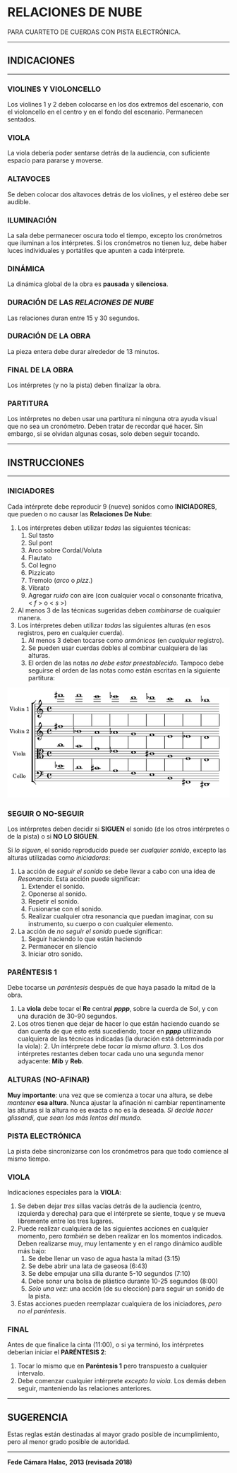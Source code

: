 RELACIONES DE NUBE
==================

PARA CUARTETO DE CUERDAS CON PISTA ELECTRÓNICA.

---

## INDICACIONES

---

### VIOLINES Y VIOLONCELLO

Los violines 1 y 2 deben colocarse en los dos extremos del escenario, con el violoncello en el centro y en el fondo del escenario. Permanecen sentados.

### VIOLA

La viola debería poder sentarse detrás de la audiencia, con suficiente espacio para pararse y moverse.

### ALTAVOCES

Se deben colocar dos altavoces detrás de los violines, y el estéreo debe ser audible.

### ILUMINACIÓN

La sala debe permanecer oscura todo el tiempo, excepto los cronómetros que iluminan a los intérpretes. Si los cronómetros no tienen luz, debe haber luces individuales y portátiles que apunten a cada intérprete.

### DINÁMICA

La dinámica global de la obra es **pausada** y **silenciosa**.

### DURACIÓN DE LAS ***RELACIONES DE NUBE***

Las relaciones duran entre 15 y 30 segundos.

### DURACIÓN DE LA OBRA

La pieza entera debe durar alrededor de 13 minutos.

### FINAL DE LA OBRA

Los intérpretes (y no la pista) deben finalizar la obra.

### PARTITURA
Los intérpretes no deben usar una partitura ni ninguna otra ayuda visual que no sea un cronómetro. Deben tratar de recordar qué hacer. Sin embargo, si se olvidan algunas cosas, solo deben seguir tocando.

---

## INSTRUCCIONES

---

### INICIADORES

Cada intérprete debe reproducir 9 (nueve) sonidos como **INICIADORES**, que pueden o no causar las **Relaciones De Nube**:

1.  Los intérpretes deben utilizar *todas* las siguientes técnicas:
    1.  Sul tasto
    2.  Sul pont
    3.  Arco sobre Cordal/Voluta
    4.  Flautato
    5.  Col legno
    6.  Pizzicato
    7.  Tremolo (*arco* o *pizz*.)
    8.  Vibrato
    9.  Agregar *ruido* con aire (con cualquier vocal o consonante fricativa, <&nbsp;*f*&nbsp;> o <&nbsp;*s*&nbsp;>)
2.  Al menos 3 de las técnicas sugeridas deben *combinarse* de cualquier manera.
3.  Los intérpretes deben utilizar *todas* las siguientes alturas (en esos registros, pero en cualquier cuerda).
    1.  Al menos 3 deben tocarse como *armónicos* (en *cualquier* registro).
    2.  Se pueden usar cuerdas dobles al combinar cualquiera de las alturas.
    3.  El orden de las notas *no debe estar preestablecido.* Tampoco debe seguirse el orden de las notas como están escritas en la siguiente partitura:

![](example.png)

### SEGUIR O NO-SEGUIR

Los intérpretes deben decidir si **SIGUEN** el sonido (de los otros intérpretes o de la pista) o si **NO LO SIGUEN**.

Si *lo siguen*, el sonido reproducido puede ser *cualquier sonido*, excepto las alturas utilizadas como *iniciadoras*:

1.  La acción de *seguir el sonido* se debe llevar a cabo con una idea de *Resonancia*. Esta acción puede significar:
    1.  Extender el sonido.
    2.  Oponerse al sonido.
    3.  Repetir el sonido.
    4.  Fusionarse con el sonido.
    5.  Realizar cualquier otra resonancia que puedan imaginar, con su instrumento, su cuerpo o con cualquier elemento.
2.  La acción de *no seguir el sonido* puede significar:
    1.  Seguir haciendo lo que están haciendo
    2.  Permanecer en silencio
    3.  Iniciar otro sonido.

### PARÉNTESIS 1

Debe tocarse un *paréntesis* después de que haya pasado la mitad de la obra.

1.  La **viola** debe tocar el **Re** central ***pppp***, sobre la cuerda de Sol, y con una duración de 30-90 segundos.
2.  Los otros tienen que dejar de hacer lo que están haciendo cuando se dan cuenta de que esto está sucediendo, tocar en ***pppp*** utilizando cualquiera de las técnicas indicadas (la duración está determinada por la viola):
    2.  Un intérprete debe *tocar la misma altura*.
    3.  Los dos intérpretes restantes deben tocar cada uno una segunda menor adyacente: **Mib** y **Reb**.

### ALTURAS (NO-AFINAR)

**Muy importante**: una vez que se comienza a tocar una altura, se debe *mantener* **esa altura**. Nunca ajustar la afinación ni cambiar repentinamente las alturas si la altura no es exacta o no es la deseada. *Si decide hacer glissandi, que sean los más lentos del mundo.*

### PISTA ELECTRÓNICA

La pista debe sincronizarse con los cronómetros para que todo comience al mismo tiempo.

### VIOLA

Indicaciones especiales para la **VIOLA**:

1.  Se deben dejar *tres* sillas vacías detrás de la audiencia (centro, izquierda y derecha) para que el intérprete se siente, toque y se mueva libremente entre los tres lugares.
2.  Puede realizar cualquiera de las siguientes acciones en cualquier momento, pero *también* se deben realizar en los momentos indicados. Deben realizarse muy, muy lentamente y en el rango dinámico audible más bajo:
    1.  Se debe llenar un vaso de agua hasta la mitad (3:15)
    2.  Se debe abrir una lata de gaseosa (6:43)
    3.  Se debe empujar una silla durante 5-10 segundos (7:10)
    4.  Debe sonar una bolsa de plástico durante 10-25 segundos (8:00)
    5.  *Solo una vez*: una acción (de su elección) para seguir un sonido de la pista.
3.  Estas acciones pueden reemplazar cualquiera de los iniciadores, *pero no el paréntesis*.

### FINAL

Antes de que finalice la cinta (11:00), o si ya terminó, los intérpretes deberían iniciar el **PARÉNTESIS 2**:

1.  Tocar lo mismo que en **Paréntesis 1** pero transpuesto a cualquier intervalo.
2.  Debe comenzar cualquier intérprete *excepto la viola*. Los demás deben seguir, manteniendo las relaciones anteriores.

---

## SUGERENCIA

Estas reglas están destinadas al mayor grado posible de incumplimiento, pero al menor grado posible de autoridad.

---


**Fede Cámara Halac,**
**2013 (revisada 2018)**
